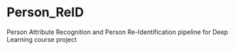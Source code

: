 # Person_ReID
Person Attribute Recognition and Person Re-Identification pipeline for Deep Learning course project
